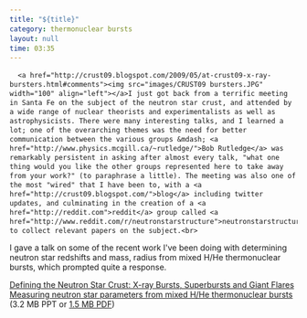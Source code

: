```yaml
---
title: "${title}"
category: thermonuclear bursts
layout: null
time: 03:35
---
```

<!-- converted from blosxom format post by dkg 22.1.2022 -->
<!-- created by convert.pl on Mon Jan 30 02:08:36 EST 2012 -->
<!-- converted from ../2009/05/defining-neutron-star-crust-meeting.html -->
<!-- Post timestamp Monday, May 25, 2009 11:35 AM -->
<!-- touch -t 200905251135 -->
<!--  Labels: 2009, meetings, thermonuclear bursts -->
      <a href="http://crust09.blogspot.com/2009/05/at-crust09-x-ray-bursters.html#comments"><img src="images/CRUST09 bursters.JPG" width="100" align="left"></a>I just got back from a terrific meeting in Santa Fe on the subject of the neutron star crust, and attended by a wide range of nuclear theorists and experimentalists as well as astrophysicists. There were many interesting talks, and I learned a lot; one of the overarching themes was the need for better communication between the various groups &mdash; <a href="http://www.physics.mcgill.ca/~rutledge/">Bob Rutledge</a> was remarkably persistent in asking after almost every talk, "what one thing would you like the other groups represented here to take away from your work?" (to paraphrase a little). The meeting was also one of the most "wired" that I have been to, with a <a href="http://crust09.blogspot.com/">blog</a> including twitter updates, and culminating in the creation of a <a href="http://reddit.com">reddit</a> group called <a href="http://www.reddit.com/r/neutronstarstructure">neutronstarstructure</a> to collect relevant papers on the subject.<br>
I gave a talk on some of the recent work I've been doing with determining neutron star redshifts and mass, radius from mixed H/He thermonuclear bursts, which prompted quite a response.
<p>
<a href="http://dualcore.physics.mcgill.ca/CRUST09/">Defining the Neutron Star Crust: X-ray Bursts, Superbursts and Giant Flares</a><br>
<a href="http://users.monash.edu.au/~dgallow/docs/CRUST09, Santa Fe.ppt">Measuring neutron star parameters from mixed H/He thermonuclear bursts</a> (3.2 MB PPT or <a href="http://users.monash.edu.au/~dgallow/docs/CRUST09, Santa Fe.pdf">1.5 MB PDF</a>)
